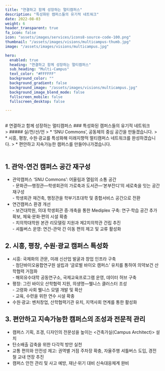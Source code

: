 ```yaml
---
title: "연결하고 함께 성장하는 멀티캠퍼스"
description: "특성화된 캠퍼스들의 유기적 네트워크"
date: 2022-08-03
weight: 6
header_transparent: true
fa_icon: false
icon: "assets/images/services/icons8-source-code-100.png"
thumbnail: "/assets/images/visions/multicampus-thumb.jpg"
image: "/assets/images/visions/multicampus.jpg"

hero:
  enabled: true
  heading: "연결하고 함께 성장하는 멀티캠퍼스"
  sub_heading: "Multi-Campus"
  text_color: "#FFFFFF"
  background_color: ""
  background_gradient: false
  background_image: "/assets/images/visions/multicampus.jpg"
  background_image_blend_mode: false
  fullscreen_mobile: false
  fullscreen_desktop: false

---
```

<br>
# 연결하고 함께 성장하는 멀티캠퍼스
### 특성화된 캠퍼스들의 유기적 네트워크


<br>
> ##### 실/천/선/언
> * ‘SNU Commons’, 공동체의 중심 공간을 만들겠습니다.
> * 시흥, 평창, 수원·광교를 특성화해 미래지향적 멀티캠퍼스 네트워크를 완성하겠습니다.
> * 편안하고 지속가능한 캠퍼스를 만들어나가겠습니다.


<br>
<br>

## 1. 관악-연건 캠퍼스 공간 재구성
- 관악캠퍼스 ‘SNU Commons’: 어울림과 열림의 소통 공간
<br> - 문화관—행정관—학생회관의 가로축과 도서관—‘본부잔디’의 세로축을 잇는 공간 재구성
<br> - 학생회관 재건축, 행정관을 학부기초대학 및 종합서비스 공간으로 전환
- 연건캠퍼스 환경 개선
<br> - 보건대학원, 의대 학생회관 증·개축을 통한 Mediplex 구축: 연구·학습 공간 추가 확보, 체육·문화·편의 시설 확충
<br> - 치의학대학원 본관 리모델링 지원과 제2치의학관 건립 추진
<br> - 셔틀버스 운영: 연건-관악 간 이동 편의 제고 및 교류 활성화

## 2. 시흥, 평창, 수원·광교 캠퍼스 특성화
- 시흥: 국제화의 관문, 미래 신산업 발굴과 창업 인프라 구축
<br> - 첨단바이오융합연구원 설립과 ‘글로벌 바이오 캠퍼스’ 유치를 통하여 의약보건 산학협력 거점화
<br> - 해외유수대학 공동연구소, 국제교육프로그램 운영, 데이터 허브 구축
- 평창: 그린 바이오 산학협력 지원, 의생명—웰니스 클러스터 조성
<br> - 고령화 사회 웰니스 모델 개발 및 확산 
<br> - 교육, 수련을 위한 연수 시설 확충
- 수원·광교: 벤처창업, 산학협력기관 유치, 지역사회 연계를 통한 활성화

## 3. 편안하고 지속가능한 캠퍼스의 조성과 전문적 관리
- 캠퍼스 기획, 조경, 디자인의 전문성을 높이는 <건축가실(Campus Architect)> 설치
- 탄소배출 감축을 위한 다각적 방안 실천
- 교통 편의와 안전성 제고: 권역별 거점 주차장 확충, 자율주행 셔틀버스 도입, 경전철 교내 연장 추진
- 캠퍼스 안전 관리 및 사고 예방, 재난·위기 대비 신속대응체계 완비